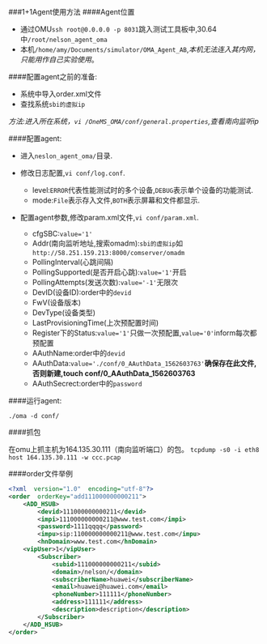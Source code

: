 ###1+1Agent使用方法
####Agent位置
* 通过OMU`ssh root@0.0.0.0 -p 8031`跳入测试工具板中,30.64中`/root/nelson_agent_oma`
* 本机`/home/amy/Documents/simulator/OMA_Agent_AB`,*本机无法连入其内网，只能用作自己实验使用*。

####配置agent之前的准备:
* 系统中导入order.xml文件
* 查找系统`sbi的虚拟ip`

*方法:进入所在系统，`vi /OneMS_OMA/conf/general.properties`,查看南向监听ip*


####配置agent:
* 进入`neslon_agent_oma/`目录.
* 修改日志配置,`vi conf/log.conf`.
	- level:`ERROR`代表性能测试时的多个设备,`DEBUG`表示单个设备的功能测试.
	- mode:`File`表示存入文件,`BOTH`表示屏幕和文件都显示.

* 配置agent参数,修改param.xml文件,`vi conf/param.xml`.
	- cfgSBC:`value='1'`
	- Addr(南向监听地址,搜索omadm):`sbi的虚拟ip`如`http://58.251.159.213:8000/comserver/omadm`
	- PollingInterval(心跳间隔)
	- PollingSupported(是否开启心跳):`value='1'`开启
	- PollingAttempts(发送次数):`value='-1'`无限次
	- DevID(设备ID):order中的`devid`
	- FwV(设备版本)
	- DevType(设备类型)
	- LastProvisioningTime(上次预配置时间)
	- Register下的Status:`value='1'`只做一次预配置,`value='0'`inform每次都预配置
	- AAuthName:order中的`devid`
	- AAuthData:`value='./conf/0_AAuthData_1562603763'`**确保存在此文件,否则新建,touch conf/0_AAuthData_1562603763**
	- AAuthSecrect:order中的`password`	

####运行agent:

`./oma -d conf/`

####抓包

在omu上抓主机为164.135.30.111（南向监听端口）的包。
`tcpdump -s0 -i eth8 host 164.135.30.111 -w ccc.pcap`

####order文件举例
```xml
<?xml  version="1.0"  encoding="utf-8"?>
<order  orderKey="add111000000000211">  
    <ADD_HSUB>  
        <devid>111000000000211</devid>    
        <impi>111000000000211@www.test.com</impi>    
        <password>1111qqqq</password>    
        <impu>sip:110000000000211@www.test.com</impu>    
        <hnDomain>www.test.com</hnDomain>    
	<vipUser>1</vipUser>
        <Subscriber>  
            <subid>111000000000211</subid>    
            <domain>/nelson/</domain>    
            <subscriberName>huawei</subscriberName>    
            <email>huawei@huawei.com</email>    
            <phoneNumber>111111</phoneNumber>    
            <address>111111</address>    
            <description>description</description>  
        </Subscriber>  
    </ADD_HSUB>  
</order>
```
